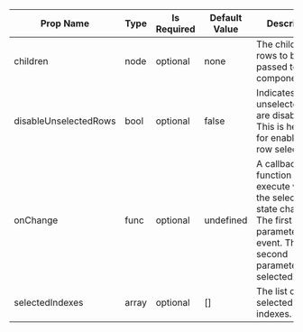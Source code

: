 <table><thead><tr><th>Prop Name</th><th>Type</th><th>Is Required</th><th>Default Value</th><th>Description</th></tr></thead><tbody><tr><td>children</td><td>node</td><td>optional</td><td>none</td><td>The children rows to be be passed to the component.</td></tr><tr><td>disableUnselectedRows</td><td>bool</td><td>optional</td><td>false</td><td>Indicates if the unselected rows are disabled. This is helpful for enabling max row selection.</td></tr><tr><td>onChange</td><td>func</td><td>optional</td><td>undefined</td><td>A callback function to execute when the selection state changes. The first parameter is the event. The second parameter is the selectedIndexes.</td></tr><tr><td>selectedIndexes</td><td>array</td><td>optional</td><td>[]</td><td>The list of selected row indexes.</td></tr></tbody><table>